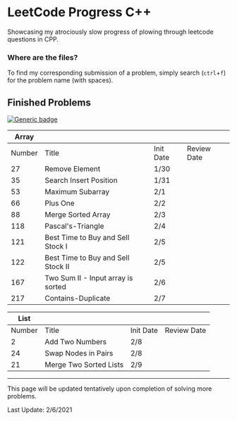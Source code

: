 # LeetCode Progress C++
Showcasing my atrociously slow progress of plowing through leetcode questions in CPP.

### Where are the files?
To find my corresponding submission of a problem, simply search (`ctrl`+`f`) for the problem name (with spaces).

## Finished Problems
[![Generic badge](https://img.shields.io/badge/LeetCode-Array-<Green>.svg)](https://leetcode.com/tag/array/)

| Array  |                                    |           |             |
|--------|------------------------------------|-----------|-------------|
| Number | Title                              | Init Date | Review Date |
| 27     | Remove Element                     |    1/30   |             |
| 35     | Search Insert Position             |    1/31   |             |
| 53     | Maximum Subarray                   |    2/1    |             |
| 66     | Plus One                           |    2/2    |             |
| 88     | Merge Sorted Array                 |    2/3    |             |
| 118    | Pascal's-Triangle                  |    2/4    |             |
| 121    | Best Time to Buy and Sell Stock I  |    2/5    |             |
| 122    | Best Time to Buy and Sell Stock II |    2/5    |             |
| 167    | Two Sum II - Input array is sorted |    2/6    |             |
| 217    | Contains-Duplicate                 |    2/7    |             |

| List   |                                    |           |             |
|--------|------------------------------------|-----------|-------------|
| Number | Title                              | Init Date | Review Date |
| 2      | Add Two Numbers                    |    2/8    |             |
| 24     | Swap Nodes in Pairs                |    2/8    |             |
| 21     | Merge Two Sorted Lists             |    2/9    |             |

---

This page will be updated tentatively upon completion of solving more problems.

Last Update: 2/6/2021

